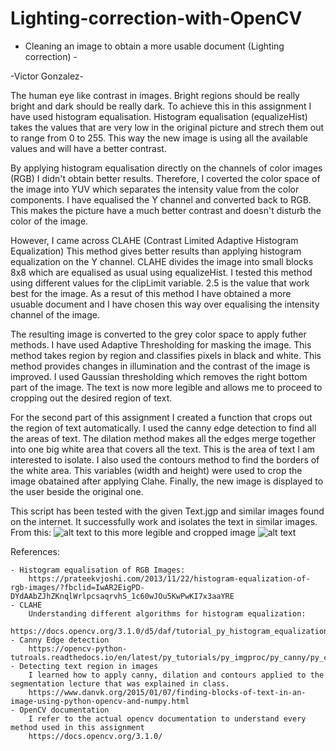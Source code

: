 # Lighting-correction-with-OpenCV

- Cleaning an image to obtain a more usable document (Lighting correction) -

-Victor Gonzalez-

The human eye like contrast in images. Bright regions should be really bright and dark should be really dark. To achieve this in this assignment I have used histogram equalisation.
Histogram equalisation (equalizeHist) takes the values that are very low in the original picture and strech them out to range from 0 to 255.
This way the new image is using all the available values and will have a better contrast.

By applying histogram equalisation directly on the channels of color images (RGB) I didn't obtain better results.
Therefore, I coverted the color space of the image into YUV which separates the intensity value from the color components.
I have equalised the Y channel and converted back to RGB. This makes the picture have a much better contrast and doesn't disturb the color of the image.

However, I came across CLAHE (Contrast Limited Adaptive Histogram Equalization)
This method gives better results than applying histogram equalization on the Y channel.
CLAHE divides the image into small blocks 8x8 which are equalised as usual using equalizeHist. I tested this method using different values for the clipLimit variable. 2.5 is the value that work best for the image.
As a resut of this method I have obtained a more usuable document and I have chosen this way over equalising the intensity channel of the image.

The resulting image is converted to the grey color space to apply futher methods.
I have used Adaptive Thresholding for masking the image. This method takes region by region and classifies pixels in black and white.
This method provides changes in illumination and the contrast of the image is improved. I used Gaussian thresholding which removes the right bottom part of the image.
The text is now more legible and allows me to proceed to cropping out the desired region of text.

For the second part of this assignment I created a function that crops out the region of text automatically.
I used the canny edge detection to find all the areas of text.
The dilation method makes all the edges merge together into one big white area that covers all the text. This is the area of text I am interested to isolate.
I also used the contours method to find the borders of the white area. This variables (width and height) were used to crop the image obatained after applying Clahe.
Finally, the new image is displayed to the user beside the original one.

This script has been tested with the given Text.jgp and similar images found on the internet. It successfully work and isolates the text in similar images.
From this:
![alt text](https://github.com/victorgzv/Lighting-correction-with-OpenCV/blob/master/Text.jpg)
to this more legible and cropped image
![alt text](https://github.com/victorgzv/Lighting-correction-with-OpenCV/blob/master/cleaned.png)


References:

    - Histogram equalisation of RGB Images:
        https://prateekvjoshi.com/2013/11/22/histogram-equalization-of-rgb-images/?fbclid=IwAR2EigPD-DYdAAbZJhZKnqlWrlpcsaqrvhS_1c60wJOu5KwPwKI7x3aaYRE
    - CLAHE
        Understanding different algorithms for histogram equalization:
        https://docs.opencv.org/3.1.0/d5/daf/tutorial_py_histogram_equalization.html
    - Canny Edge detection
        https://opencv-python-tutroals.readthedocs.io/en/latest/py_tutorials/py_imgproc/py_canny/py_canny.html
    - Detecting text region in images
        I learned how to apply canny, dilation and contours applied to the segmentation lecture that was explained in class.
        https://www.danvk.org/2015/01/07/finding-blocks-of-text-in-an-image-using-python-opencv-and-numpy.html
    - OpenCV documentation
        I refer to the actual opencv documentation to understand every method used in this assignment
        https://docs.opencv.org/3.1.0/
